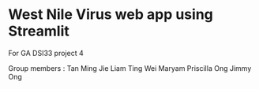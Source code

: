 # West Nile Virus web app using Streamlit
For GA DSI33 project 4

Group members : 
Tan Ming Jie
Liam Ting Wei
Maryam
Priscilla Ong
Jimmy Ong



